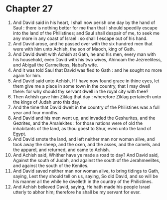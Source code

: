 # Chapter 27

1. And David said in his heart, I shall now perish one day by the hand of Saul : there is nothing better for me than that I should speedily escape into the land of the Philistines; and Saul shall despair of me, to seek me any more in any coast of Israel : so shall I escape out of his hand.
2. And David arose, and he passed over with the six hundred men that were with him unto Achish, the son of Maoch, king of Gath.
3. And David dwelt with Achish at Gath, he and his men, every man with his household, even David with his two wives, Ahinoam the Jezreelitess, and Abigail the Carmelitess, Nabal’s wife.
4. And it was told Saul that David was fled to Gath : and he sought no more again for him.
5. And David said unto Achish, If I have now found grace in thine eyes, let them give me a place in some town in the country, that I may dwell there: for why should thy servant dwell in the royal city with thee?
6. Then Achish gave him Ziklag that day : wherefore Ziklag pertaineth unto the kings of Judah unto this day.
7. And the time that David dwelt in the country of the Philistines was a full year and four months.
8. And David and his men went up, and invaded the Geshurites, and the Gezrites, and the Amalekites : for those nations were of old the inhabitants of the land, as thou goest to Shur, even unto the land of Egypt.
9. And David smote the land, and left neither man nor woman alive, and took away the sheep, and the oxen, and the asses, and the camels, and the apparel, and returned, and came to Achish.
10. And Achish said, Whither have ye made a road to day? And David said, Against the south of Judah, and against the south of the Jerahmeelites, and against the south of the Kenites.
11. And David saved neither man nor woman alive, to bring tidings to Gath, saying, Lest they should tell on us, saying, So did David, and so will be his manner all the while he dwelleth in the country of the Philistines.
12. And Achish believed David, saying, He hath made his people Israel utterly to abhor him; therefore he shall be my servant for ever.

